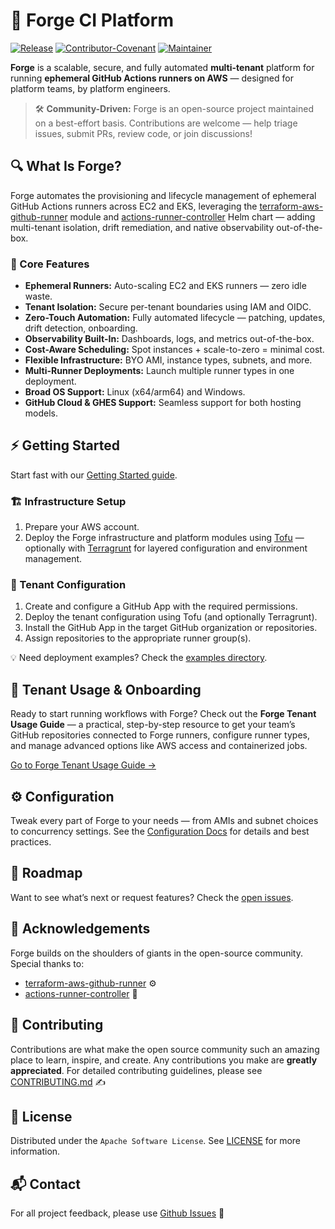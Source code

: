 # 🚀 Forge CI Platform

[![Release](https://img.shields.io/github/v/release/cisco-open/forge?display_name=tag)](https://github.com/cisco-open/forge/releases/latest/)
[![Contributor-Covenant](https://img.shields.io/badge/Contributor%20Covenant-1.4-fbab2c.svg)](CODE_OF_CONDUCT.md)
[![Maintainer](https://img.shields.io/badge/Maintainer-Cisco-00bceb.svg)](https://opensource.cisco.com)

**Forge** is a scalable, secure, and fully automated **multi-tenant** platform for running **ephemeral GitHub Actions runners on AWS** — designed for platform teams, by platform engineers.

> 🛠️ **Community-Driven:**
> Forge is an open-source project maintained on a best-effort basis. Contributions are welcome — help triage issues, submit PRs, review code, or join discussions!

## 🔍 What Is Forge?

Forge automates the provisioning and lifecycle management of ephemeral GitHub Actions runners across EC2 and EKS, leveraging the [terraform-aws-github-runner](https://github.com/github-aws-runners/terraform-aws-github-runner) module and [actions-runner-controller](https://github.com/actions/actions-runner-controller) Helm chart — adding multi-tenant isolation, drift remediation, and native observability out-of-the-box.

### 🔑 Core Features

* **Ephemeral Runners:** Auto-scaling EC2 and EKS runners — zero idle waste.
* **Tenant Isolation:** Secure per-tenant boundaries using IAM and OIDC.
* **Zero-Touch Automation:** Fully automated lifecycle — patching, updates, drift detection, onboarding.
* **Observability Built-In:** Dashboards, logs, and metrics out-of-the-box.
* **Cost-Aware Scheduling:** Spot instances + scale-to-zero = minimal cost.
* **Flexible Infrastructure:** BYO AMI, instance types, subnets, and more.
* **Multi-Runner Deployments:** Launch multiple runner types in one deployment.
* **Broad OS Support:** Linux (x64/arm64) and Windows.
* **GitHub Cloud & GHES Support:** Seamless support for both hosting models.

## ⚡ Getting Started

Start fast with our [Getting Started guide](./docs/configurations/).

### 🏗️ Infrastructure Setup

1. Prepare your AWS account.
2. Deploy the Forge infrastructure and platform modules using [Tofu](https://opentofu.org/) — optionally with [Terragrunt](https://terragrunt.gruntwork.io/) for layered configuration and environment management.

### 🧩 Tenant Configuration

1. Create and configure a GitHub App with the required permissions.
2. Deploy the tenant configuration using Tofu (and optionally Terragrunt).
3. Install the GitHub App in the target GitHub organization or repositories.
4. Assign repositories to the appropriate runner group(s).

💡 Need deployment examples? Check the [examples directory](./examples).


## 🔑 Tenant Usage & Onboarding

Ready to start running workflows with Forge? Check out the **Forge Tenant Usage Guide** — a practical, step-by-step resource to get your team’s GitHub repositories connected to Forge runners, configure runner types, and manage advanced options like AWS access and containerized jobs.

[Go to Forge Tenant Usage Guide →](./docs/tenant-usage/)


## ⚙️ Configuration

Tweak every part of Forge to your needs — from AMIs and subnet choices to concurrency settings.
See the [Configuration Docs](./docs/configurations/) for details and best practices.

## 🧭 Roadmap

Want to see what’s next or request features? Check the [open issues](https://github.com/cisco-open/forge/issues).


## 🙌 Acknowledgements

Forge builds on the shoulders of giants in the open-source community. Special thanks to:

* [terraform-aws-github-runner](https://github.com/github-aws-runners/terraform-aws-github-runner) ⚙️
* [actions-runner-controller](https://github.com/actions/actions-runner-controller) 🚀

## 🤝 Contributing

Contributions are what make the open source community such an amazing place to learn, inspire, and create. Any contributions you make are **greatly appreciated**. For detailed contributing guidelines, please see [CONTRIBUTING.md](CONTRIBUTING.md) ✍️

## 📜 License

Distributed under the `Apache Software License`. See [LICENSE](LICENSE) for more information.

## 📬 Contact

For all project feedback, please use [Github Issues](https://github.com/cisco-open/forge/issues) 💬
